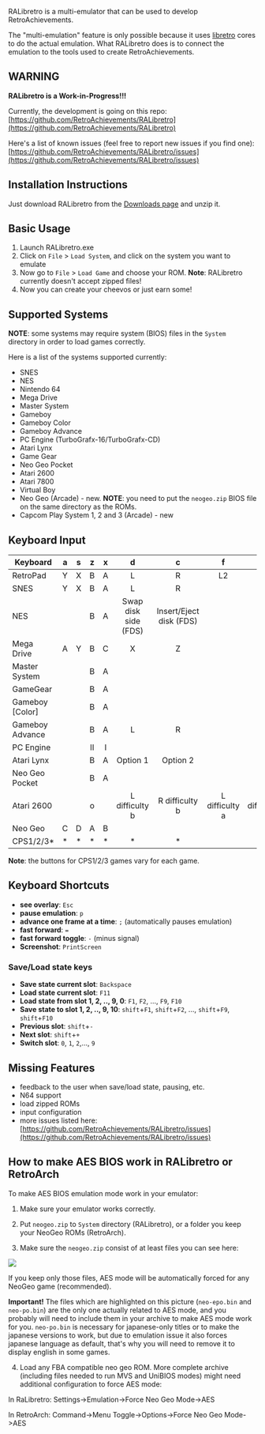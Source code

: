 RALibretro is a multi-emulator that can be used to develop RetroAchievements.

The "multi-emulation" feature is only possible because it uses [libretro](https://github.com/libretro/) cores to do the actual emulation. What RALibretro does is to connect the emulation to the tools used to create RetroAchievements.


## WARNING

**RALibretro is a Work-in-Progress!!!**

Currently, the development is going on this repo: [https://github.com/RetroAchievements/RALibretro](https://github.com/RetroAchievements/RALibretro)

Here's a list of known issues (feel free to report new issues if you find one): [https://github.com/RetroAchievements/RALibretro/issues](https://github.com/RetroAchievements/RALibretro/issues)


## Installation Instructions

Just download RALibretro from the [Downloads page](Downloads) and unzip it.


## Basic Usage

1. Launch RALibretro.exe
2. Click on `File` > `Load System`, and click on the system you want to emulate
3. Now go to `File` > `Load Game` and choose your ROM. **Note**: RALibretro currently doesn't accept zipped files!
4. Now you can create your cheevos or just earn some!


## Supported Systems

**NOTE**: some systems may require system (BIOS) files in the `System` directory in order to load games correctly.

Here is a list of the systems supported currently:

- SNES
- NES
- Nintendo 64
- Mega Drive
- Master System
- Gameboy
- Gameboy Color
- Gameboy Advance
- PC Engine (TurboGrafx-16/TurboGrafx-CD)
- Atari Lynx
- Game Gear
- Neo Geo Pocket
- Atari 2600
- Atari 7800
- Virtual Boy
- Neo Geo (Arcade) - new. **NOTE**: you need to put the `neogeo.zip` BIOS file on the same directory as the ROMs.
- Capcom Play System 1, 2 and 3 (Arcade) - new


## Keyboard Input

Keyboard       | a | s | z | x | d | c | f  | v  | Enter | Tab| g  | h 
---------------|:-:|:-:|:-:|:-:|:-:|:-:|:--:|:--:|:-----:|:---:|:--:|:--:
RetroPad       | Y | X | B | A | L | R | L2 | R2 | Start | Select| L3 | R3 
SNES           | Y | X | B | A | L | R |    |    | Start | Select|    |    
NES            |   |   | B | A | Swap disk side (FDS) | Insert/Eject disk (FDS) |    |    | Start | Select|    |    
Mega Drive     | A | Y | B | C | X | Z |    |    | Start |       |    |    
Master System  |   |   | B | A |   |   |    |    | Start |       |    |    
GameGear       |   |   | B | A |   |   |    |    | Start |       |    |
Gameboy [Color]|   |   | B | A |   |   |    |    | Start | Select|    |    
Gameboy Advance|   |   | B | A | L | R |    |    | Start | Select|    |    
PC Engine      |   |   | II| I |   |   |    |    | Run   | Select|    |    
Atari Lynx     |   |   | B | A |Option 1 |Option 2 | | | Start | | | 
Neo Geo Pocket |   |   | B | A |   |   |    |    | Start | |    |    
Atari 2600     |   |   | o |   |L difficulty b|R difficulty b|L difficulty a|R difficulty a|Start | Select| | 
Neo Geo        | C | D | A | B |   |   |    |    | Start | Coin|    |    
CPS1/2/3*      | * | * | * | * | * | * |    |    | Start | Coin|    |    

**Note**: the buttons for CPS1/2/3 games vary for each game.

## Keyboard Shortcuts

- **see overlay**: `Esc`
- **pause emulation**: `p`
- **advance one frame at a time**: `;` (automatically pauses emulation)
- **fast forward**: `=`
- **fast forward toggle**: `-` (minus signal)
- **Screenshot**: `PrintScreen`


### Save/Load state keys

- **Save state current slot**: `Backspace`
- **Load state current slot**: `F11`
- **Load state from slot 1, 2, .., 9, 0**: `F1`, `F2`, ..., `F9`, `F10`
- **Save state to slot  1, 2, .., 9, 10**: `shift`+`F1`, `shift`+`F2`, ..., `shift`+`F9`, `shift`+`F10`
- **Previous slot**: `shift`+`-`
- **Next slot**: `shift`+`+`
- **Switch slot**: `0`, `1`, `2`,..., `9`


## Missing Features

- feedback to the user when save/load state, pausing, etc.
- N64 support
- load zipped ROMs
- input configuration
- more issues listed here: [https://github.com/RetroAchievements/RALibretro/issues](https://github.com/RetroAchievements/RALibretro/issues)


## How to make AES BIOS work in RALibretro or RetroArch

To make AES BIOS emulation mode work in your emulator:

1. Make sure your emulator works correctly.

2. Put `neogeo.zip` to `System` directory (RALibretro), or a folder you keep your NeoGeo ROMs (RetroArch).

3. Make sure the `neogeo.zip` consist of at least files you can see here:

![](https://dl.dropboxusercontent.com/s/68l37qbt8myts82/aesminimum.png)

If you keep only those files, AES mode will be automatically forced for any NeoGeo game (recommended).

**Important!** The files which are highlighted on this picture (`neo-epo.bin` and `neo-po.bin`) are the only one actually related to AES mode, and you probably will need to include them in your archive to make AES mode work for you. `neo-po.bin` is necessary for japanese-only titles or to make the japanese versions to work, but due to emulation issue it also forces japanese language as default, that's why you will need to remove it to display english in some games.

4. Load any FBA compatible neo geo ROM. More complete archive (including files needed to run MVS and UniBIOS modes) might need additional configuration to force AES mode:

In RaLibretro: Settings->Emulation->Force Neo Geo Mode->AES

In RetroArch: Command->Menu Toggle->Options->Force Neo Geo Mode->AES
